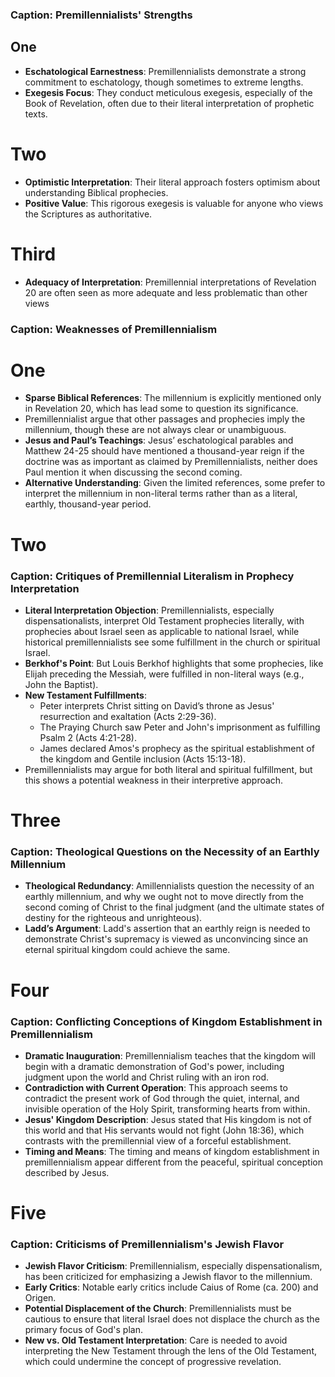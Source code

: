 ### Caption: Premillennialists' Strengths

## One
- **Eschatological Earnestness**: Premillennialists demonstrate a strong commitment to eschatology, though sometimes to extreme lengths.
- **Exegesis Focus**: They conduct meticulous exegesis, especially of the Book of Revelation, often due to their literal interpretation of prophetic texts.

# Two
- **Optimistic Interpretation**: Their literal approach fosters optimism about understanding Biblical prophecies.
- **Positive Value**: This rigorous exegesis is valuable for anyone who views the Scriptures as authoritative.

# Third
- **Adequacy of Interpretation**: Premillennial interpretations of Revelation 20 are often seen as more adequate and less problematic than other views




### Caption: Weaknesses of Premillennialism

# One
- **Sparse Biblical References**: The millennium is explicitly mentioned only in Revelation 20, which has lead some to question its significance.
- Premillennialist argue that other passages and prophecies imply the millennium, though these are not always clear or unambiguous.
- **Jesus and Paul’s Teachings**: Jesus’ eschatological parables and Matthew 24-25 should have mentioned a thousand-year reign if the doctrine was as important as claimed by Premillennialists, neither does Paul mention it when discussing the second coming.
- **Alternative Understanding**: Given the limited references, some prefer to interpret the millennium in non-literal terms rather than as a literal, earthly, thousand-year period.

# Two
### Caption: Critiques of Premillennial Literalism in Prophecy Interpretation

- **Literal Interpretation Objection**: Premillennialists, especially dispensationalists, interpret Old Testament prophecies literally, with prophecies about Israel seen as applicable to national Israel, while historical premillennialists see some fulfillment in the church or spiritual Israel.
- **Berkhof's Point**: But Louis Berkhof highlights that some prophecies, like Elijah preceding the Messiah, were fulfilled in non-literal ways (e.g., John the Baptist).
- **New Testament Fulfillments**: 
  - Peter interprets Christ sitting on David’s throne as Jesus' resurrection and exaltation (Acts 2:29-36).
  - The Praying Church saw Peter and John's imprisonment as fulfilling Psalm 2 (Acts 4:21-28).
  - James declared Amos's prophecy as the spiritual establishment of the kingdom and Gentile inclusion (Acts 15:13-18).
- Premillennialists may argue for both literal and spiritual fulfillment, but this shows a potential weakness in their interpretive approach.

# Three
### Caption: Theological Questions on the Necessity of an Earthly Millennium

- **Theological Redundancy**: Amillennialists question the necessity of an earthly millennium, and why we ought not to move directly from the second coming of Christ to the final judgment (and the ultimate states of destiny for the righteous and unrighteous).
- **Ladd’s Argument**: Ladd's assertion that an earthly reign is needed to demonstrate Christ's supremacy is viewed as unconvincing since an eternal spiritual kingdom could achieve the same.
<!-- - **Sparse References**: Given the limited scriptural references to the millennium, some theologians see it as dispensable. -->

# Four
### Caption: Conflicting Conceptions of Kingdom Establishment in Premillennialism

- **Dramatic Inauguration**: Premillennialism teaches that the kingdom will begin with a dramatic demonstration of God's power, including judgment upon the world and Christ ruling with an iron rod.
- **Contradiction with Current Operation**: This approach seems to contradict the present work of God through the quiet, internal, and invisible operation of the Holy Spirit, transforming hearts from within.
- **Jesus' Kingdom Description**: Jesus stated that His kingdom is not of this world and that His servants would not fight (John 18:36), which contrasts with the premillennial view of a forceful establishment.
- **Timing and Means**: The timing and means of kingdom establishment in premillennialism appear different from the peaceful, spiritual conception described by Jesus.

# Five
### Caption: Criticisms of Premillennialism's Jewish Flavor

- **Jewish Flavor Criticism**: Premillennialism, especially dispensationalism, has been criticized for emphasizing a Jewish flavor to the millennium.
- **Early Critics**: Notable early critics include Caius of Rome (ca. 200) and Origen.
- **Potential Displacement of the Church**: Premillennialists must be cautious to ensure that literal Israel does not displace the church as the primary focus of God's plan.
- **New vs. Old Testament Interpretation**: Care is needed to avoid interpreting the New Testament through the lens of the Old Testament, which could undermine the concept of progressive revelation.
